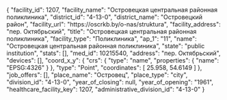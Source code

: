 {
    "facility_id": 1207,
    "facility_name": "Островецкая центральная районная поликлиника",
    "district_id": "4-13-0",
    "district_name": "Островецкий район",
    "facility_url": "https:\/\/oscrkb.by\/o-nas\/struktura",
    "facility_address": "пер. Октябрьский",
    "title": "Островецкая центральная районная поликлиника",
    "facility_type": "Поликлиника",
    "ap_1": "11",
    "name": "Островецкая центральная районная поликлиника",
    "state": "public institution",
    "stats": [],
    "med_id": 10215540,
    "address": "пер. Октябрьский",
    "devices": [],
    "coord_x_y": {
        "crs": {
            "type": "name",
            "properties": {
                "name": "EPSG:4326"
            }
        },
        "type": "Point",
        "coordinates": [
            25.958,
            54.6149
        ]
    },
    "job_offers": [],
    "place_name": "Островец",
    "place_type": "city",
    "division_id": "4-13-0",
    "year_of_closing": null,
    "year_of_opening": "1961",
    "healthcare_facility_key": 1207,
    "administrative_division_id": "4-13-0"
}